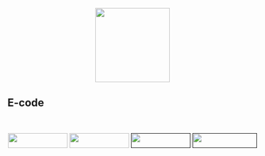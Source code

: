 

<p align = "center"><a href="https://esdrasmartinez.github.io/E-code/Index.html"><img width = "150px" height = "150px" src="https://drive.google.com/uc?export=view&id=18mbjDu0XPw2y54yu29PQK26jFLjNcYoQ"> </a> </p></center>
<p align ="center"><h2> E-code</h2> </p>
<br> 
<p align = "center">
<a href="https://github.com/Esdrasmartinez/code"><img width = "120px" height = "30px" src = "https://drive.google.com/uc?export=view&id=1HM-KYCilZJslK7ArqjRDudkF7dyfXCWQ" ></a>
<a href="https://esdrasmartinez.github.io/E-code/Index.html"><img width = "120px" height = "30px" src = "https://drive.google.com/uc?export=view&id=1UnrOABrtYi_qxcvnVW9FZr1HbPKDB1tX"><a>
<a href=""><img width = "120px" height = "30px" src = "https://drive.google.com/uc?export=view&id=1zXS2OUCXt2VDFoE6is-uKROEHoQhN2Ru"></a>
<a href=""><img width = "130px" height = "30px" src = "https://drive.google.com/uc?export=view&id=1V0tg_ifNh_k8zQbncuWTfxdV9b9VXc7L"></a></p>

